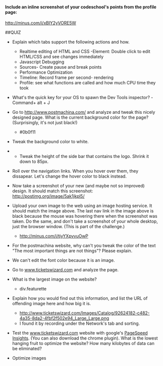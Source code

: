 #### Include an inline screenshot of your codeschool's points from the profile page:

http://minus.com/i/xBIY2yVORE5W

<!-- Modify the Markdown to include your answers. Don't delete the questions! -->

##QUIZ
* Explain which tabs support the following actions and how.
  * Realtime editing of HTML and CSS 
    -Element: Double click to edit HTML/CSS and see changes immediately  
  * Javascript Debugging
   - Sources- Create pause and break points
  * Performance Optimization 
   - Timeline:  Record frame per second- rendering
   - Profile: see what functions are called and how much CPU time they took 
* What's the quick key for your OS to spawn the Dev Tools inspector?
  -Command+ alt + J

* Go to http://www.postmachina.com/ and analyze and tweak this nicely designed page.
 What is the current background color for the page?  (Surprisingly, it's not just black!)
   - #0b0f11
* Tweak the background color to white.  
* * Tweak the height of the side bar that contains the logo.  Shrink it down to 85px.
* Roll over the navigation links.  When you hover over them, they dissapear.  Let's change the hover color to black instead.
* Now take a screenshot of your new (and maybe not so improved) design.  It should match this screenshot: http://postimg.org/image/5ak1jkpl5/
* Upload your own image to the web using an image hosting service.  It should match the image above. The last nav link in the image above is black because the mouse was hovering there when the screenshot was taken. Do the same, and don't take a screenshot of your whole desktop, just the browser window. (This is part of the challenge.)
  * http://minus.com/i/tiyYXpvvuOwP

* For the postmachina website, why can't you tweak the color of the text "The most important things are not things"?  Please explain.
 - We can't edit the font color because it is an image.

* Go to www.ticketswizard.com and analyze the page.  
* What is the largest image on the website? 
     - div.featurette
* Explain how you would find out this information, and list the URL of offending image here and how big it is.
     - http://www.ticketswizard.com/Images/Catalog/92624182-c482-4a35-8da2-4fbf2f502e94_Large_Large.png
     - I found it by recording under the Network's tab and sorting.

* Test the www.ticketswizard.com website with google's [PageSpeed Insights](http://www.ticketswizard.com/).  (You can also download the chrome plugin).  What is the lowest hanging fruit to optimize the website?  How many kilobytes of data can be eliminated?
 - Optimize images
